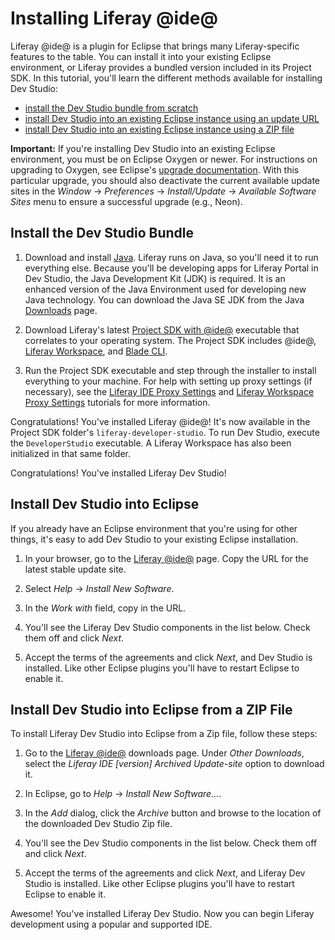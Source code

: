 # Installing Liferay @ide@ [](id=installing-liferay-ide)

Liferay @ide@ is a plugin for Eclipse that brings many Liferay-specific features
to the table. You can install it into your existing Eclipse environment, or
Liferay provides a bundled version included in its Project SDK. In this
tutorial, you'll learn the different methods available for installing Dev
Studio:

- [install the Dev Studio bundle from scratch](#install-the-liferay-ide-bundle)
- [install Dev Studio into an existing Eclipse instance using an update URL](#install-liferay-ide-into-eclipse)
- [install Dev Studio into an existing Eclipse instance using a ZIP file](#install-liferay-ide-into-eclipse-from-a-zip-file)

**Important:** If you're installing Dev Studio into an existing Eclipse
environment, you must be on Eclipse Oxygen or newer. For instructions on
upgrading to Oxygen, see Eclipse's
[upgrade documentation](https://wiki.eclipse.org/FAQ_How_do_I_upgrade_Eclipse_IDE%3F#Upgrading_existing_Eclipse_IDE_and_Installed_Features_to_newer_release).
With this particular upgrade, you should also deactivate the current available
update sites in the *Window* &rarr; *Preferences* &rarr; *Install/Update* &rarr;
*Available Software Sites* menu to ensure a successful upgrade (e.g., Neon).

## Install the Dev Studio Bundle [](id=install-the-liferay-ide-bundle)

1.  Download and install [Java](http://java.oracle.com). Liferay runs on Java,
    so you'll need it to run everything else. Because you'll be developing apps
    for Liferay Portal in Dev Studio, the Java Development Kit (JDK) is
    required. It is an enhanced version of the Java Environment used for
    developing new Java technology. You can download the Java SE JDK from the
    Java
    [Downloads](http://www.oracle.com/technetwork/java/javase/downloads/index.html)
    page. 

2.  Download Liferay's latest
    [Project SDK with @ide@](https://sourceforge.net/projects/lportal/files/Liferay%20IDE/)
    executable that correlates to your operating system. The Project SDK
    includes @ide@,
    [Liferay Workspace](/develop/tutorials/-/knowledge_base/7-1/liferay-workspace),
    and [Blade CLI](/develop/tutorials/-/knowledge_base/7-1/blade-cli).

3.  Run the Project SDK executable and step through the installer to install
    everything to your machine. For help with setting up proxy settings (if
    necessary), see the
    [Liferay IDE Proxy Settings](/develop/tutorials/-/knowledge_base/7-1/setting-proxy-requirements-for-liferay-ide)
    and
    [Liferay Workspace Proxy Settings](/develop/tutorials/-/knowledge_base/7-1/setting-proxy-requirements-for-liferay-workspace)
    tutorials for more information.

Congratulations! You've installed Liferay @ide@! It's now available in the
Project SDK folder's `liferay-developer-studio`. To run Dev Studio, execute the
`DeveloperStudio` executable. A Liferay Workspace has also been initialized in
that same folder.

Congratulations! You've installed Liferay Dev Studio! 

## Install Dev Studio into Eclipse [](id=install-liferay-ide-into-eclipse)

If you already have an Eclipse environment that you're using for other
things, it's easy to add Dev Studio to your existing Eclipse installation. 

1.  In your browser, go to the
    [Liferay @ide@](https://community.liferay.com/en_GB/project/-/asset_publisher/TyF2HQPLV1b5/content/ide-installation-instructions)
    page. Copy the URL for the latest stable update site. 

2.  Select *Help* &rarr; *Install New Software*. 

3.  In the *Work with* field, copy in the URL.

4.  You'll see the Liferay Dev Studio components in the list below. Check them
    off and click *Next*. 

5.  Accept the terms of the agreements and click *Next*, and Dev Studio is
    installed. Like other Eclipse plugins you'll have to restart Eclipse to
    enable it. 

## Install Dev Studio into Eclipse from a ZIP File [](id=install-liferay-ide-into-eclipse-from-a-zip-file)

To install Liferay Dev Studio into Eclipse from a Zip file, follow these steps: 

1.  Go to the
    [Liferay @ide@](https://community.liferay.com/en_GB/project/-/asset_publisher/TyF2HQPLV1b5/content/ide-installation-instructions)
    downloads page. Under *Other Downloads*, select the *Liferay IDE [version]
    Archived Update-site* option to download it.

2.  In Eclipse, go to *Help* &rarr; *Install New Software...*. 

3.  In the *Add* dialog, click the *Archive* button and browse to the location
    of the downloaded Dev Studio Zip file.

4.  You'll see the Dev Studio components in the list below. Check them off and
    click *Next*. 

5.  Accept the terms of the agreements and click *Next*, and Liferay Dev Studio
    is installed. Like other Eclipse plugins you'll have to restart Eclipse to
    enable it.

Awesome! You've installed Liferay Dev Studio. Now you can begin Liferay
development using a popular and supported IDE.
